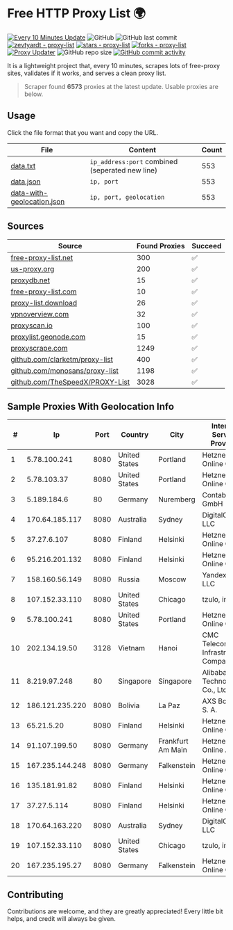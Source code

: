 
# Free HTTP Proxy List 🌍

[![Every 10 Minutes Update](https://github.com/mertguvencli/http-proxy-list/actions/workflows/main.yml/badge.svg?branch=main)](https://github.com/mertguvencli/http-proxy-list/actions/workflows/main.yml)
![GitHub](https://img.shields.io/github/license/mertguvencli/http-proxy-list)
![GitHub last commit](https://img.shields.io/github/last-commit/mertguvencli/http-proxy-list)
[![zevtyardt - proxy-list](https://img.shields.io/static/v1?label=zevtyardt&message=proxy-list&color=blue&logo=github)](https://github.com/zevtyardt/proxy-list "Go to GitHub repo")
[![stars - proxy-list](https://img.shields.io/github/stars/zevtyardt/proxy-list?style=social)](https://github.com/zevtyardt/proxy-list)
[![forks - proxy-list](https://img.shields.io/github/forks/zevtyardt/proxy-list?style=social)](https://github.com/zevtyardt/proxy-list)
[![Proxy Updater](https://github.com/zevtyardt/proxy-list/workflows/Proxy%20Updater/badge.svg)](https://github.com/zevtyardt/proxy-list/actions?query=workflow:"Proxy+Updater")
![GitHub repo size](https://img.shields.io/github/repo-size/zevtyardt/proxy-list)
[![GitHub commit activity](https://img.shields.io/github/commit-activity/m/zevtyardt/proxy-list?logo=commits)](https://github.com/zevtyardt/proxy-list/commits/main)

It is a lightweight project that, every 10 minutes, scrapes lots of free-proxy sites, validates if it works, and serves a clean proxy list.

> Scraper found **6573** proxies at the latest update. Usable proxies are below.

## Usage

Click the file format that you want and copy the URL.

|File|Content|Count|
|----|-------|-----|
|[data.txt](https://raw.githubusercontent.com/mertguvencli/http-proxy-list/main/proxy-list/data.txt)|`ip_address:port` combined (seperated new line)|553|
|[data.json](https://raw.githubusercontent.com/mertguvencli/http-proxy-list/main/proxy-list/data.json)|`ip, port`|553|
|[data-with-geolocation.json](https://raw.githubusercontent.com/mertguvencli/http-proxy-list/main/proxy-list/data-with-geolocation.json)|`ip, port, geolocation`|553|

## Sources

|Source|Found Proxies|Succeed|
|------|-------------|-------|
|[free-proxy-list.net](https://free-proxy-list.net)|300|✅|
|[us-proxy.org](https://www.us-proxy.org)|200|✅|
|[proxydb.net](http://proxydb.net)|15|✅|
|[free-proxy-list.com](https://free-proxy-list.com/?page=&port=&type%5B%5D=http&type%5B%5D=https&up_time=0&search=Search)|10|✅|
|[proxy-list.download](https://www.proxy-list.download/HTTP)|26|✅|
|[vpnoverview.com](https://vpnoverview.com/privacy/anonymous-browsing/free-proxy-servers)|32|✅|
|[proxyscan.io](https://www.proxyscan.io)|100|✅|
|[proxylist.geonode.com](https://proxylist.geonode.com/api/proxy-list?limit=300&page=1&sort_by=lastChecked&sort_type=desc&protocols=http,https)|15|✅|
|[proxyscrape.com](https://api.proxyscrape.com/v2/?request=displayproxies&protocol=http&timeout=10000&country=all&ssl=all&anonymity=all)|1249|✅|
|[github.com/clarketm/proxy-list](https://raw.githubusercontent.com/clarketm/proxy-list/master/proxy-list-raw.txt)|400|✅|
|[github.com/monosans/proxy-list](https://raw.githubusercontent.com/monosans/proxy-list/main/proxies/http.txt)|1198|✅|
|[github.com/TheSpeedX/PROXY-List](https://raw.githubusercontent.com/TheSpeedX/PROXY-List/master/http.txt)|3028|✅|


## Sample Proxies With Geolocation Info

|#|Ip|Port|Country|City|Internet Service Provider|
|-|--|----|-------|----|-------------------------|
|1|5.78.100.241|8080|United States|Portland|Hetzner Online GmbH|
|2|5.78.103.37|8080|United States|Portland|Hetzner Online GmbH|
|3|5.189.184.6|80|Germany|Nuremberg|Contabo GmbH|
|4|170.64.185.117|8080|Australia|Sydney|DigitalOcean, LLC|
|5|37.27.6.107|8080|Finland|Helsinki|Hetzner Online GmbH|
|6|95.216.201.132|8080|Finland|Helsinki|Hetzner Online GmbH|
|7|158.160.56.149|8080|Russia|Moscow|Yandex.Cloud LLC|
|8|107.152.33.110|8080|United States|Chicago|tzulo, inc.|
|9|5.78.100.241|8080|United States|Portland|Hetzner Online GmbH|
|10|202.134.19.50|3128|Vietnam|Hanoi|CMC Telecom Infrastructure Company|
|11|8.219.97.248|80|Singapore|Singapore|Alibaba (US) Technology Co., Ltd.|
|12|186.121.235.220|8080|Bolivia|La Paz|AXS Bolivia S. A.|
|13|65.21.5.20|8080|Finland|Helsinki|Hetzner Online GmbH|
|14|91.107.199.50|8080|Germany|Frankfurt Am Main|Hetzner Online AG|
|15|167.235.144.248|8080|Germany|Falkenstein|Hetzner Online GmbH|
|16|135.181.91.82|8080|Finland|Helsinki|Hetzner Online GmbH|
|17|37.27.5.114|8080|Finland|Helsinki|Hetzner Online GmbH|
|18|170.64.163.220|8080|Australia|Sydney|DigitalOcean, LLC|
|19|107.152.33.110|8080|United States|Chicago|tzulo, inc.|
|20|167.235.195.27|8080|Germany|Falkenstein|Hetzner Online GmbH|



## Contributing

Contributions are welcome, and they are greatly appreciated! Every
little bit helps, and credit will always be given.

